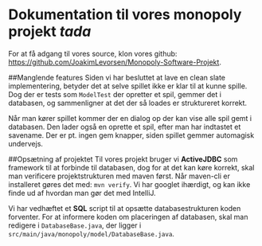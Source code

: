 # Dokumentation til vores monopoly projekt _tada_
For at få adgang til vores source, klon vores github: <https://github.com/JoakimLevorsen/Monopoly-Software-Projekt>.

##Manglende features
Siden vi har besluttet at lave en clean slate implementering, betyder det at selve spillet ikke er klar til at kunne spille. Dog der er tests som `ModelTest` der opretter et spil, gemmer det i databasen, og sammenligner at det der så loades er struktureret korrekt. 

Når man kører spillet kommer der en dialog op der kan vise alle spil gemt i databasen. Den lader også en oprette et spil, efter man har indtastet et savename. Der er pt. ingen gem knapper, siden spillet gemmer automagisk undervejs.

##Opsætning af projektet
Til vores projekt bruger vi __ActiveJDBC__ som framework til at forbinde til databasen, dog for at det kan køre korrekt, skal man verificere projektstrukturen med maven først. Når maven-cli er installeret gøres det med:
`mvn verify`. Vi har googlet ihærdigt, og kan ikke finde ud af hvordan man gør det med IntelliJ.

Vi har vedhæftet et __SQL__ script til at opsætte databasestrukturen koden forventer. For at informere koden om placeringen af databasen, skal man redigere i `DatabaseBase.java`, der ligger i `src/main/java/monopoly/model/DatabaseBase.java`.